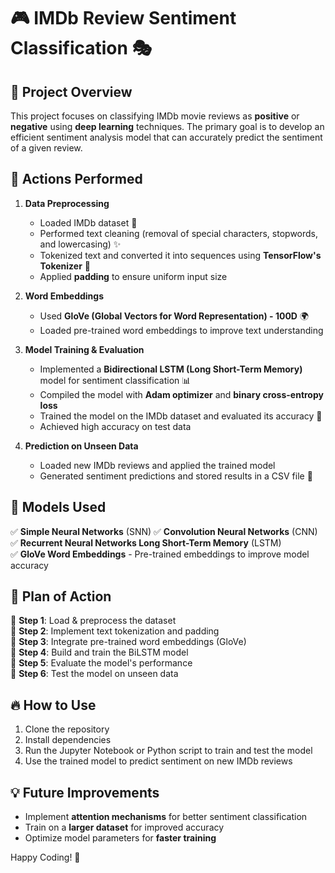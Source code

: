 # 🎮 IMDb Review Sentiment Classification 🎭  

## 📌 Project Overview  
This project focuses on classifying IMDb movie reviews as **positive** or **negative** using **deep learning** techniques. The primary goal is to develop an efficient sentiment analysis model that can accurately predict the sentiment of a given review.  

## 🚀 Actions Performed  
1. **Data Preprocessing**  
   - Loaded IMDb dataset 📂  
   - Performed text cleaning (removal of special characters, stopwords, and lowercasing) ✨  
   - Tokenized text and converted it into sequences using **TensorFlow's Tokenizer** 🔢  
   - Applied **padding** to ensure uniform input size  

2. **Word Embeddings**  
   - Used **GloVe (Global Vectors for Word Representation) - 100D** 🌍  
   - Loaded pre-trained word embeddings to improve text understanding  

3. **Model Training & Evaluation**  
   - Implemented a **Bidirectional LSTM (Long Short-Term Memory)** model for sentiment classification 📊  
   - Compiled the model with **Adam optimizer** and **binary cross-entropy loss**  
   - Trained the model on the IMDb dataset and evaluated its accuracy 🎯  
   - Achieved high accuracy on test data  

4. **Prediction on Unseen Data**  
   - Loaded new IMDb reviews and applied the trained model  
   - Generated sentiment predictions and stored results in a CSV file 📝  

## 🤖 Models Used  
✅ **Simple Neural Networks** (SNN) 
✅ **Convolution Neural Networks** (CNN)   
✅ **Recurrent Neural Networks Long Short-Term Memory** (LSTM)  
✅ **GloVe Word Embeddings** - Pre-trained embeddings to improve model accuracy  

## 📌 Plan of Action  
📌 **Step 1**: Load & preprocess the dataset  
📌 **Step 2**: Implement text tokenization and padding  
📌 **Step 3**: Integrate pre-trained word embeddings (GloVe)  
📌 **Step 4**: Build and train the BiLSTM model  
📌 **Step 5**: Evaluate the model's performance  
📌 **Step 6**: Test the model on unseen data  

## 🔥 How to Use  
1. Clone the repository  
2. Install dependencies   
3. Run the Jupyter Notebook or Python script to train and test the model  
4. Use the trained model to predict sentiment on new IMDb reviews  

## 💡 Future Improvements  
- Implement **attention mechanisms** for better sentiment classification  
- Train on a **larger dataset** for improved accuracy  
- Optimize model parameters for **faster training**  

Happy Coding! 🚀
